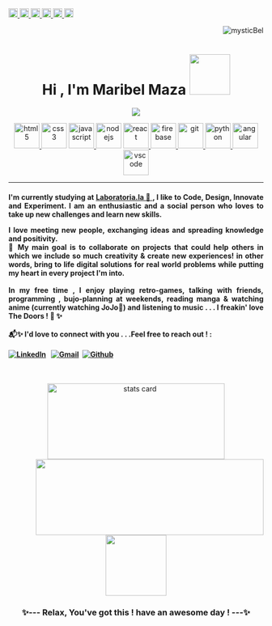
  <a href="https://linkedin.com/in/maribel-maza/" target="_blank">
    <img src="https://www.vectorlogo.zone/logos/linkedin/linkedin-icon.svg" height="18" width="18">
    <a href="https://github.com/mysticBel?tab=repositories" target="_blank">
    <img src="https://www.vectorlogo.zone/logos/github/github-icon.svg" height="18" width="18">
  </a> <a href="https://www.facebook.com//maza.maribel" target="_blank">
    <img src="https://www.vectorlogo.zone/logos/facebook/facebook-icon.svg" height="18" width="18">
    </a> <a href="https://twitter.com/skyyofglass" target="_blank">
    <img src="https://www.vectorlogo.zone/logos/twitter/twitter-icon.svg" height="18" width="18">
  </a> 
  
   <a href="https://www.instagram.com/m.bel.1/" target="_blank">
    <img src="https://www.vectorlogo.zone/logos/instagram/instagram-icon.svg" height="18" width="18">
    </a>
<!--   <a href="https://www.youtube.com/channel/UCW20HKEDb_yhbdrPbAcA81g" target="_blank">
      <img src="https://www.vectorlogo.zone/logos/youtube/youtube-icon.svg" height="18" width="18">
      </a> <a href="https://bitacoradeunacoder.blogspot.com" target="_blank">
      <img src="https://www.vectorlogo.zone/logos/blogger/blogger-icon.svg" height="18" width="18">
     </a> <a href="https://dev.to/mysticbel" target="_blank">
      <img src="https://www.vectorlogo.zone/logos/devto/devto-icon.svg" height="18" width="18">
       </a>  <a href="https://mysticbel.hashnode.dev" target="_blank">
      <img src="https://www.vectorlogo.zone/logos/hashnode/hashnode-icon.svg" height="18" width="18"> 
      </a> -->
<!--   <a href="https://www.pinterest.es/skyyofglass/" target="_blank">
      <img src="https://www.vectorlogo.zone/logos/pinterest/pinterest-icon.svg" height="18" width="18">
      </a>  -->
  
 
  <a href="https://open.spotify.com/user/78r596y1a0gx7j6auncex45sv" target="_blank">
      <img src="https://www.vectorlogo.zone/logos/spotify/spotify-icon.svg" height="18" width="18">

</a> <p align="right"> <img src="https://komarev.com/ghpvc/?username=mysticBel&label=Welcome%20to%20my%20profile%20!🦄💜✨%20&color=ac6aad&style=plastic" alt="mysticBel" /> 
 <h1 align="center">Hi , I'm Maribel Maza <img src="https://media.giphy.com/media/9V5fArpd99fLoemwn3/giphy.gif" width="80"></h1> 
<p align="center">
  <a href="https://github.com/DenverCoder1/readme-typing-svg"><img src="https://readme-typing-svg.herokuapp.com?lines=Frontend+Web+Developer+💻+💛;JS%20|%20UX%20|%20UI%20Enthusiast+💻+🤗;Always%20learning%20new%20things+for+sharing💜;I+💙+coding+for+fun!&center=true&width=500&height=50"></a>
</p>
 

  <div align="center">
  
   <a href="https://www.w3.org/html/" target="_blank"> <img src="https://media.giphy.com/media/XAxylRMCdpbEWUAvr8/giphy.gif" alt="html5" width="50" height="50"/> </a>
  <a href="https://www.w3schools.com/css/" target="_blank"> <img src="https://media.giphy.com/media/fsEaZldNC8A1PJ3mwp/giphy.gif" alt="css3" width="50" height="50"/></a>
  <a href="https://developer.mozilla.org/en-US/docs/Web/JavaScript" target="_blank"> <img src="https://media.giphy.com/media/ln7z2eWriiQAllfVcn/giphy.gif" alt="javascript" width="50" height="50"/> </a>
  <a href="https://nodejs.org" target="_blank"> <img src="https://media.giphy.com/media/kdFc8fubgS31b8DsVu/giphy.gif" alt="nodejs" width="50" height="50"/></a>
  <a href="https://reactjs.org/" target="_blank"> <img src="https://media.giphy.com/media/eNAsjO55tPbgaor7ma/giphy.gif" alt="react" width="50" height="50"/> </a>
  <a href="https://firebase.google.com/" target="_blank"> <img src="https://media.giphy.com/media/Ri2TUcKlaOcaDBxFpY/giphy.gif" alt="firebase" width="50" height="50"/> </a>
  <a href="https://git-scm.com/" target="_blank"> <img src="https://media.giphy.com/media/kH1DBkPNyZPOk0BxrM/giphy.gif" alt="git" height="50"/> </a>
  <a href="https://docs.python.org/3/" target="_blank"> <img src="https://media.giphy.com/media/LMt9638dO8dftAjtco/giphy.gif" alt="python" height="50"/> </a>
     <a href="https://docs.python.org/3/" target="_blank"> <img src="https://media.giphy.com/media/XEDIHHp3i8bVoEdxd7/giphy.gif" alt="angular" height="50"/> </a>
     <a href="https://docs.python.org/3/" target="_blank"> <img src="https://media.giphy.com/media/IdyAQJVN2kVPNUrojM/giphy.gif" alt="vscode" height="50"/> </a>
</div>


<hr/>
<h4 align="justify">I'm currently studying at  <a href="https://www.laboratoria.la">Laboratoria.la 💛 </a> , I like to Code, Design, Innovate and Experiment. I am an enthusiastic and a social person who loves to take up new challenges and learn new skills. <br>
  
  I love meeting new people, exchanging ideas and spreading knowledge and positivity.<br>🤗 My main goal is to collaborate on projects that could help others in which we include so much creativity & create new experiences! in other words, bring to life digital solutions for real world problems while putting my heart in every project I'm into. <br>
  <br>
  In my free time , I enjoy playing retro-games, talking with friends, programming , bujo-planning at weekends, reading manga & watching anime (currently watching JoJo🤣) and listening to music
  . . . I freakin' love The Doors ! 🎵 ✨ <br>
<br>📬✨ I'd love to connect with you . . .Feel free to reach out ! :<br><br> <a href="https://www.linkedin.com/in/maribel-maza/"><img alt="LinkedIn" src="https://img.shields.io/badge/linkedin%20-%230077B5.svg?&style=flat&logo=linkedin&logoColor=white"/></a> &nbsp; 
<a href="mailto:dnxbel@gmail.com"><img alt="Gmail" src="https://img.shields.io/badge/Gmail-D14836?style=flat&logo=gmail&logoColor=white" /></a> &nbsp;<a href="https://github.com/mysticBel"><img alt="Github" src="https://img.shields.io/github/followers/mysticBel?label=follow&style=social"/></a> &nbsp;
<!--   <a href="https://www.hackerrank.com/mysticBel"><img alt="Github" src="https://img.shields.io/badge/-HackerRank-islamicgreen?style=flat&logo=HackerRank&logoColor=black"/></a> &nbsp; -->
<br></h4>

  <p>
<!--     https://media.giphy.com/media/Wdj3AJ3pq5SuIZfF8Q/giphy.gif **https://cdn.dribbble.com/users/2238041/screenshots/4763918/working.gif** -->
    
<!--   <img alt= "stats card" height="150px" width="350" src="https://github-readme-stats.vercel.app/api?username=mysticBel&theme=cobalt&show_icons=true&count_private=true" />
 <img align="right" height="260px" width="330" src="https://cdn.dribbble.com/users/2238041/screenshots/4763918/working.gif" /> -->

 
<!-- </p>

  

    <p align="center"><img align="center" height="250px" width="450" src="https://github-readme-streak-stats.herokuapp.com/?user=mysticBel&theme=cobalt" alt="mysticBel" /></p>

</p> -->
 



 <p align="center"> 
   <img alt= "stats card" height="150px" width="350" src="https://github-readme-stats.vercel.app/api?username=mysticBel&theme=cobalt&show_icons=true&count_private=true" />
   <img  align="right"  height="150px"  width="450" src="https://github-readme-stats.vercel.app/api/top-langs/?username=mysticBel&langs_count=10&theme=cobalt&layout=compact" />
<br>
<!--   <img  src="https://media.giphy.com/media/f9T7yKUOU3a4QUXj0w/giphy.gif" width="100">  -->
</p>  
  
  
<br>
</br>
  
<!-- ## 🛠️ My Skills -->




<!-- 
<p  align="center">
 <img  src="https://media.giphy.com/media/wR8c84hAAn0Mo/giphy.gif?cid=ecf05e47p1rgs4bsyu5s1hd1hj3ka76b70sialc2biw1uoly&rid=giphy.gif&ct=s" width="120">
 </p> -->
  
  
<!-- <p  align="justify">
Frontend Tools : <a href="https://www.w3.org/html/" target="_blank"> 
  <img alt="HTML" src="https://img.shields.io/badge/HTML5%20-%23E34F26.svg?logo=html5&logoColor=white">
  </a>   <a href="https://www.w3schools.com/css/" target="_blank">
  <img alt="CSS" src="https://img.shields.io/badge/CSS%20-%231572B6.svg?logo=css3&logoColor=white">
  </a> 
  <a href="https://getbootstrap.com" target="_blank"> 
   <img alt="Bootstrap" src="https://img.shields.io/badge/Bootstrap-%23563D7C.svg?style=flat&logo=bootstrap&logoColor=white"/>
  </a>
  <a href="" target="_blank"> 
   <img alt="SASS" src="https://img.shields.io/badge/Sass-%23cc6699.svg?style=flat&logo=sass&logoColor=white"/>
  </a>
  <a href="" target="_blank"> 
   <img alt="Material-UI" src="https://img.shields.io/badge/MaterialUI-%23007acc.svg?style=flat&logo=material-ui&logoColor=white"/>
  </a>
 <a href="https://developer.mozilla.org/en-US/docs/Web/JavaScript" target="_blank"> 
     <img alt="JavaScript" src="https://img.shields.io/badge/JavaScript%20-%23F7DF1E.svg?logo=javascript&logoColor=black">
   </a>
   <a href="" target="_blank"> 
  <img alt="React" src="https://img.shields.io/badge/React-%2361DBFB.svg?style=flat&logo=react&logoColor=white">
  </a>   <a href="" target="_blank"> 
   <img alt="Typescript" src="https://img.shields.io/badge/Typescript-%23007acc.svg?style=flat&logo=typescript&logoColor=white"/>
  </a>
 </p> 
<p  align="justify">  
Backend Tools : <a href="https://nodejs.org/en/docs/" target="_blank"> 
    <img alt="Node.js" src ="https://img.shields.io/badge/Node.js-43853D?style=flate&logo=node.js&logoColor=white">  </a> 
  <a href="https://expressjs.com" target="_blank"> 
    <img alt="Express" src="https://img.shields.io/badge/Express.js%20-%91bf88.svg?logo=express&logoColor=white">
  </a>
  <a href="https://docs.mongodb.com" target="_blank"> 
  <img alt="MongoDB" src="https://img.shields.io/badge/MongoDB-%47910a.svg?style=flat&logo=mongodb&logoColor=white">
  </a> 
  </p> 
 <p  align="justify">
 Databases & Cloud Hosting  :  <a href="https://www.github.com"><img alt="GitHub Pages" src="https://img.shields.io/badge/GitHub%20Pages-%23327FC7.svg?style=flat&logo=github&logoColor=white"></a>
  <a href="https://firebase.google.com/"><img alt="Firebase" src ="https://img.shields.io/badge/Firebase-ffca28?style=flate&logo=firebase&logoColor=black"></a>
     <a href="https://www.heroku.com/"><img alt="Heroku" src="https://img.shields.io/badge/Heroku%20-%23430098.svg?logo=heroku&logoColor=white"></a>  
   <a href="https://www.netlify.com/"><img alt="Netlify" src="https://img.shields.io/badge/Netlify%20-%2300C4CC.svg?logo=netlify&logoColor=white"></a>  
</p> 
 <p  align="justify">
 Graphic Designing :
  <a href="https://www.figma.com"><img alt="Figma" src ="https://img.shields.io/badge/Figma-ffca28?style=flate&logo=figma&logoColor=black"></a>
 <a href="#">
  <img alt="Canva" src="https://img.shields.io/badge/Canva-%2300C4CC.svg?style=flat&logo=Canva&logoColor=white"/>
  </a>
  </p> 
 <p  align="justify">
 Software & Tools : <a href="#"><img alt="Visual Studio Code" src="https://img.shields.io/badge/Visual%20Studio%20Code-0078d7.svg?logo=visual-studio-code&logoColor=white"></a>
<a href="#"><img alt="Codepen" src="https://img.shields.io/badge/Codepen-000000.svg?logo=codepen&logoColor=white"></a>
    <a href="#"><img alt="Git" src="https://img.shields.io/badge/Git%20-%23F05033.svg?logo=git&logoColor=white"></a>
     <a href="#"><img alt="Github" src="https://img.shields.io/badge/Github%20-%23F05033.svg?logo=github&logoColor=white"></a>
    <a href="#"><img alt="Markdown" src="https://img.shields.io/badge/Markdown-000000?style=flate&logo=markdown&logoColor=white"></a>
  &emsp;
</p>  -->
  
  
</p>
<br/>
<!-- <details>
  <summary><b>⚡Recent GitHub Activity(Expand to view) </b></summary>
  <br/>    <p align="center"><img align="center" height="250px" width="450" src="https://github-readme-streak-stats.herokuapp.com/?user=mysticBel&theme=cobalt" alt="mysticBel" /></p>
   <a href="https://github.com/mysticBel"><img alt="mysticBel's Activity Graph" src="https://activity-graph.herokuapp.com/graph?username=mysticBel&custom_title=Maribel%20Maza's%20Contribution%20Graph&theme=react-dark" /></a>

</p>
  <br/> -->


<!-- 
 <p align="center"> 
   <img alt= "stats card" height="150px" width="450" src="https://github-readme-stats.vercel.app/api?username=mysticBel&theme=cobalt&show_icons=true&count_private=true" />
   <img  align="left"  height="150px"  width="450" src="https://github-readme-stats.vercel.app/api/top-langs/?username=mysticBel&langs_count=10&theme=cobalt&layout=compact" />
<br>
  <img  src="https://media.giphy.com/media/f9T7yKUOU3a4QUXj0w/giphy.gif" width="100">  -->
<!-- </p>
</details>


  <p align="center"> 
   <img  src="https://media.giphy.com/media/f9T7yKUOU3a4QUXj0w/giphy.gif" width="100"> 
  </p>
   -->
  
  
<p  align="center">  
 <img  src="https://media.giphy.com/media/KZwaIIz48b8w9Az3L5/giphy.gif" width="120">
 </p>
   <h3  align="center">
 ✨---  Relax, You've got this ! have an awesome day  !  ---✨ </h3>
 <br>









<!-- 
## 🎧...songs that move me forward 😄 🎵:

[![One piece ](https://img.youtube.com/vi/Dc5EiNu_WwU/0.jpg)](https://www.youtube.com/watch?v=Dc5EiNu_WwU) <br><br> [![Braveheart ](https://img.youtube.com/vi/Yk2q-MTlKDc/0.jpg)](https://www.youtube.com/watch?v=Yk2q-MTlKDc)

💜😜they mean soo much to me !!  -->
<!-- <br>
hey, thanks for being here...
<br>
 
<br>
 <p align="center"> <img  src="https://media.giphy.com/media/f9T7yKUOU3a4QUXj0w/giphy.gif" width="100"> 
</p> **** https://media.giphy.com/media/fWrorpy7Jrlvi/giphy.gif
   https://media.giphy.com/media/wR8c84hAAn0Mo/giphy.gif?cid=ecf05e47p1rgs4bsyu5s1hd1hj3ka76b70sialc2biw1uoly&rid=giphy.gif&ct=s 
   <h3  align="center">
 ✨---  Have a nice day & Take care !  ---✨ </h3>
 <br> -->


<!---
https://media.giphy.com/media/QmH1nvvRwTWyWJHPq8/giphy.gif?cid=790b76116ffecae2f4bcdb59163626068e89ec538d7cc917&rid=giphy.gif&ct=s" width="120">

mysticBel/mysticBel is a ✨ special ✨ repository because its `README.md` (this file) appears on your GitHub profile.
You can click the Preview link to take a look at your changes.
   <img  src="https://raw.githubusercontent.com/mysticBel/mysticBel/b8340df23b7c2daba92d47dee0e31b053f04c41e/github-user-contribution.svg" width="550">   
https://media.giphy.com/media/JoaeMGYYkHpC/giphy.gif?cid=ecf05e47x4jkjizapdnaobt3ianj40udmnw8u5mu1dgzohj7&rid=giphy.gif&ct=s
--->
